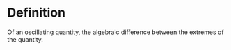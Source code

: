 # Definition

Of an oscillating quantity, the algebraic difference between the
extremes of the quantity.
